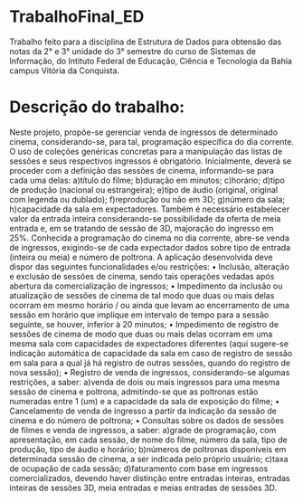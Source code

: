 # TrabalhoFinal_ED
Trabalho feito para a disciplina de Estrutura de Dados para obtensão das notas da 2° e 3° unidade do 3° semestre do curso de Sistemas de Informação, do Intituto Federal de Educação, Ciência e Tecnologia da Bahia campus Vitória da Conquista.

# Descrição do trabalho:
Neste projeto, propõe-se gerenciar venda de ingressos de determinado cinema, considerando-se, para tal, programação específica do
dia corrente. O uso de coleções genéricas concretas para a manipulação das listas de sessões e seus respectivos ingressos é
obrigatório. Inicialmente, deverá se proceder com a definição das sessões de cinema, informando-se para cada uma delas: 
a)título do filme;
b)duração em minutos;
c)horário;
d)tipo de produção (nacional ou estrangeira);
e)tipo de áudio (original, original com legenda ou dublado);
f)reprodução ou não em 3D;
g)número da sala;
h)capacidade da sala em expectadores.
Também é necessário estabelecer valor da entrada inteira considerando-se possibilidade da oferta de meia entrada e, em se tratando de sessão de 3D, majoração do ingresso em 25%. Conhecida a programação do cinema no dia corrente, abre-se venda de ingressos, exigindo-se de cada expectador dados sobre tipo de entrada (inteira ou meia) e número de poltrona. A aplicação desenvolvida deve dispor das seguintes funcionalidades e/ou restrições:
• Inclusão, alteração e exclusão de sessões de cinema, sendo tais operações vedadas após abertura da comercialização de
ingressos;
• Impedimento da inclusão ou atualização de sessões de cinema de tal modo que duas ou mais delas ocorram em mesmo horário /
ou ainda que levam ao encerramento de uma sessão em horário que implique em intervalo de tempo para a sessão seguinte, se
houver, inferior à 20 minutos;
• Impedimento de registro de sessões de cinema de modo que duas ou mais delas ocorram em uma mesma sala com capacidades
de expectadores diferentes (aqui sugere-se indicação automática de capacidade da sala em caso de registro de sessão em sala
para a qual já há registro de outras sessões, quando do registro de nova sessão);
• Registro de venda de ingressos, considerando-se algumas restrições, a saber: 
a)venda de dois ou mais ingressos para uma mesma sessão de cinema e poltrona, admitindo-se que as poltronas estão numeradas entre 1 (um) e a capacidade da sala de exposição do filme;
• Cancelamento de venda de ingresso a partir da indicação da sessão de cinema e do número de poltrona;
• Consultas sobre os dados de sessões de filmes e venda de ingressos, a saber: 
a)grade de programação, com apresentação, em cada sessão, de nome do filme, número da sala, tipo de produção, tipo de áudio e horário;
b)números de poltronas disponíveis em determinada sessão de cinema, a ser indicada pelo próprio usuário;
c)taxa de ocupação de cada sessão;
d)faturamento com base em ingressos comercializados, devendo haver distinção entre entradas inteiras, entradas inteiras de sessões 3D, meia entradas e meias entradas de sessões 3D.